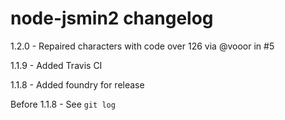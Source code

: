 # node-jsmin2 changelog
1.2.0 - Repaired characters with code over 126 via @vooor in #5

1.1.9 - Added Travis CI

1.1.8 - Added foundry for release

Before 1.1.8 - See `git log`

